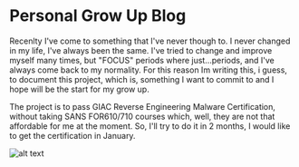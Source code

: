 # Personal Grow Up Blog

Recenlty I've come to something that I've never though to. 
I never changed in my life, I've always been the same. I've tried to change and improve myself many times, but "FOCUS" periods where just...periods, and I've always come back to my normality. For this reason Im writing this, i guess, to document this project, which is, something I want to commit to and I hope will be the start for my grow up. 

The project is to pass GIAC Reverse Engineering Malware Certification, without taking SANS FOR610/710 courses which, well, they are not that affordable for me at the moment. So, I'll try to do it in 2 months, I would like to get the certification in January.

![alt text](https://github.com/B3nM01/B3nM01.github.io.git/ucerevino.jpg)

